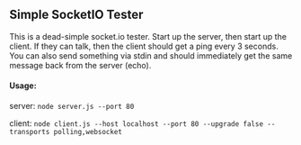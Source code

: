 ## Simple SocketIO Tester

This is a dead-simple socket.io tester. Start up the server, then start up the client. If they can talk, then the client should get a ping every 3 seconds. You can also send something via stdin and should immediately get the same message back from the server (echo).

#### Usage:

server:
```node server.js --port 80```

client:
```node client.js --host localhost --port 80 --upgrade false --transports polling,websocket ```
